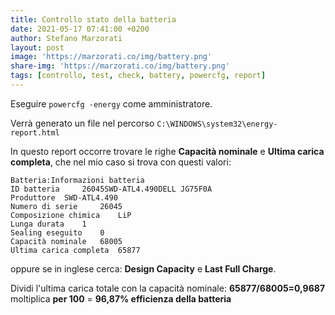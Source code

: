 ```yaml
---
title: Controllo stato della batteria
date: 2021-05-17 07:41:00 +0200
author: Stefano Marzorati
layout: post
image: 'https://marzorati.co/img/battery.png'
share-img: 'https://marzorati.co/img/battery.png'
tags: [controllo, test, check, battery, powercfg, report]
---
```

Eseguire <code>powercfg -energy</code> come amministratore.   

Verrà generato un file nel percorso <code>C:\WINDOWS\system32\energy-report.html</code>

In questo report occorre trovare le righe **Capacità nominale** e **Ultima carica completa**, che nel mio caso si trova con questi valori:   

	Batteria:Informazioni batteria
	ID batteria 	26045SWD-ATL4.490DELL JG75F0A
	Produttore 	SWD-ATL4.490
	Numero di serie 	26045
	Composizione chimica 	LiP
	Lunga durata 	1
	Sealing eseguito 	0
	Capacità nominale 	68005
	Ultima carica completa 	65877

oppure se in inglese cerca: **Design Capacity** e **Last Full Charge**.   

Dividi l'ultima carica totale con la capacità nominale: **65877/68005=0,9687** moltiplica **per 100** = **96,87% efficienza della batteria**
